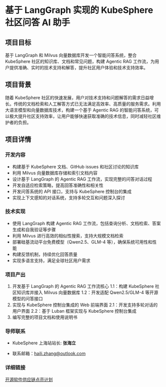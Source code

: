 # 基于 LangGraph 实现的 KubeSphere 社区问答 AI 助手


## 项目目标
基于 LangGraph 和 Milvus 向量数据库开发一个智能问答系统，整合 KubeSphere 社区的知识库、文档和常见问题，构建 Agentic RAG 工作流，为用户提供准确、实时的技术支持和解答，提升社区用户体验和技术支持效率。

## 项目背景
随着 KubeSphere 社区的快速发展，用户对技术支持和问题解答的需求日益增长。传统的文档检索和人工解答方式已无法满足高效率、高质量的服务需求。利用大语言模型和向量数据库技术，构建一个基于 Agentic RAG 的智能问答系统，可以极大提升社区支持效率，让用户能够快速获取准确的技术信息，同时减轻社区维护者的负担。

## 项目详情

### 开发内容
- 构建基于 KubeSphere 文档、GitHub issues 和社区讨论的知识库
- 利用 Milvus 向量数据库存储和索引文档内容
- 设计基于 LangGraph 的 Agentic RAG 工作流，实现完整的问答对话过程
- 开发自适应检索策略，提高回答准确性和相关性
- 开发问答系统的 API 接口，支持与 KubeSphere 控制台的集成
- 实现上下文感知的对话系统，支持多轮交互和问题深入探讨

### 技术实现
- 使用 LangGraph 构建 Agentic RAG 工作流，包括查询分析、文档检索、答案生成和自我验证等步骤
- 利用 Milvus 进行高效的相似性搜索，支持大规模文档检索
- 部署硅基流动平台免费模型（Qwen2.5、GLM-4 等），确保系统可用性和性能
- 构建反馈机制，持续优化回答质量
- 实现多语言支持，满足全球社区用户需求

### 项目产出
1. 开发基于 LangGraph 的 Agentic RAG 工作流核心
1.1：构建 KubeSphere 社区知识库并接入 Milvus 向量数据库
1.2：开发适配 Qwen2.5/GLM-4 等开源模型的问答接口
2. 实现与 KubeSphere 控制台集成的 Web 前端界面
2.1：开发支持多轮对话的用户界面
2.2：基于 Luban 框架实现与 KubeSphere 控制台集成
3. 编写完整的项目文档和使用说明书


### 导师联系

- KubeSphere 上海站站长: **张海立**

- 联系邮箱：haili.zhang@outlook.com

### 详细链接

[开源软件供应链点亮计划](https://summer-ospp.ac.cn/org/prodetail/256690088?list=org&navpage=org)
